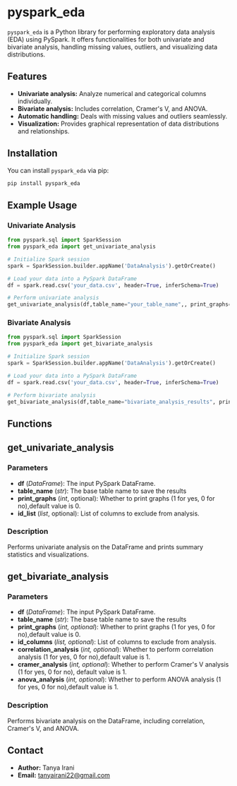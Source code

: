 # pyspark_eda

`pyspark_eda` is a Python library for performing exploratory data analysis (EDA) using PySpark. It offers functionalities for both univariate and bivariate analysis, handling missing values, outliers, and visualizing data distributions.

## Features

- **Univariate analysis:** Analyze numerical and categorical columns individually.
- **Bivariate analysis:** Includes correlation, Cramer's V, and ANOVA.
- **Automatic handling:** Deals with missing values and outliers seamlessly.
- **Visualization:** Provides graphical representation of data distributions and relationships.

## Installation
You can install `pyspark_eda` via pip:

```bash
pip install pyspark_eda
```

## Example Usage
### Univariate Analysis

```python
from pyspark.sql import SparkSession
from pyspark_eda import get_univariate_analysis

# Initialize Spark session
spark = SparkSession.builder.appName('DataAnalysis').getOrCreate()

# Load your data into a PySpark DataFrame
df = spark.read.csv('your_data.csv', header=True, inferSchema=True)

# Perform univariate analysis
get_univariate_analysis(df,table_name="your_table_name",, print_graphs=1 id_list=['id_column'])
```

### Bivariate Analysis

```python
from pyspark.sql import SparkSession
from pyspark_eda import get_bivariate_analysis

# Initialize Spark session
spark = SparkSession.builder.appName('DataAnalysis').getOrCreate()

# Load your data into a PySpark DataFrame
df = spark.read.csv('your_data.csv', header=True, inferSchema=True)

# Perform bivariate analysis
get_bivariate_analysis(df,table_name="bivariate_analysis_results", print_graphs=1, id_columns=['id_column'], correlation_analysis=1, cramer_analysis=1, anova_analysis=1)
```

## Functions
## get_univariate_analysis
### Parameters
- **df** (*DataFrame*): The input PySpark DataFrame.
- **table_name** (*str*): The base table name to save the results
- **print_graphs** (*int*, optional): Whether to print graphs (1 for yes, 0 for no),default value is 0.
- **id_list** (*list*, optional): List of columns to exclude from analysis.


### Description
Performs univariate analysis on the DataFrame and prints summary statistics and visualizations.

## get_bivariate_analysis
### Parameters
- **df** (*DataFrame*): The input PySpark DataFrame.
- **table_name** (*str*): The base table name to save the results
- **print_graphs** (*int, optional*): Whether to print graphs (1 for yes, 0 for no),default value is 0.
- **id_columns** (*list, optional*): List of columns to exclude from analysis.
- **correlation_analysis** (*int, optional*): Whether to perform correlation analysis (1 for yes, 0 for no),default value is 1.
- **cramer_analysis** (*int, optional*): Whether to perform Cramer's V analysis (1 for yes, 0 for no), default value is 1.
- **anova_analysis** (*int, optional*): Whether to perform ANOVA analysis (1 for yes, 0 for no),default value is 1.

### Description
Performs bivariate analysis on the DataFrame, including correlation, Cramer's V, and ANOVA.

## Contact
- **Author:** Tanya Irani
- **Email:** tanyairani22@gmail.com